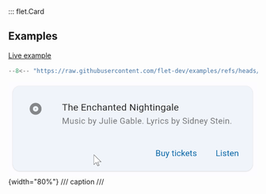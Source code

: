 ::: flet.Card

## Examples

[Live example](https://flet-controls-gallery.fly.dev/layout/card)

```python
--8<-- "https://raw.githubusercontent.com/flet-dev/examples/refs/heads/v1-docs/python/controls/card/music-info-card.py"
```

![Card](https://github.com/flet-dev/examples/blob/v1-docs/python/controls/card/media/music-info-card.gif){width="80%"}
/// caption
///
